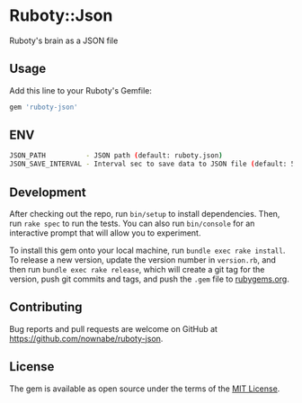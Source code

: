 # Ruboty::Json

Ruboty's brain as a JSON file

## Usage

Add this line to your Ruboty's Gemfile:

```ruby
gem 'ruboty-json'
```

## ENV
```bash
JSON_PATH          - JSON path (default: ruboty.json)
JSON_SAVE_INTERVAL - Interval sec to save data to JSON file (default: 5)
```

## Development

After checking out the repo, run `bin/setup` to install dependencies. Then, run `rake spec` to run the tests. You can also run `bin/console` for an interactive prompt that will allow you to experiment.

To install this gem onto your local machine, run `bundle exec rake install`. To release a new version, update the version number in `version.rb`, and then run `bundle exec rake release`, which will create a git tag for the version, push git commits and tags, and push the `.gem` file to [rubygems.org](https://rubygems.org).

## Contributing

Bug reports and pull requests are welcome on GitHub at https://github.com/nownabe/ruboty-json.


## License

The gem is available as open source under the terms of the [MIT License](http://opensource.org/licenses/MIT).
